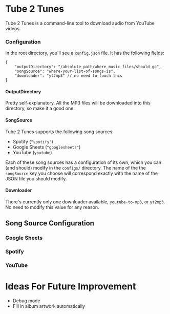 # Tube 2 Tunes
Tube 2 Tunes is a command-line tool to download audio from 
YouTube videos.

### Configuration
In the root directory, you'll see a `config.json` file. It has
the following fields:
```json5
{
    "outputDirectory": "/absolute_path/where_music_files/should_go",
    "songSource": "where-your-list-of-songs-is",
    "downloader": "yt2mp3" // no need to touch this
}
```

#### OutputDirectory
Pretty self-explanatory. All the MP3 files will be downloaded into this
directory, so make it a good one.

#### SongSource
Tube 2 Tunes supports the following song sources:

* Spotify (`"spotify"`)
* Google Sheets (`"googlesheets"`)
* YouTube (`youtube`)

Each of these song sources has a configuration of its own, which you
can (and should) modify in the `configs/` directory. The name of the
the `songSource` key you choose will correspond exactly with the name 
of the JSON file you should modify.

#### Downloader
There's currently only one downloader available, `youtube-to-mp3`, or `yt2mp3`.
No need to modify this value for any reason.

## Song Source Configuration

### Google Sheets

### Spotify

### YouTube

# Ideas For Future Improvement
- Debug mode
- Fill in album artwork automatically
